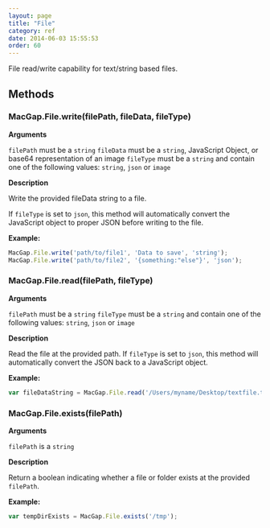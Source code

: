 ```yaml
---
layout: page
title: "File"
category: ref
date: 2014-06-03 15:55:53
order: 60
---
```


File read/write capability for text/string based files.

## Methods

### MacGap.File.write(filePath, fileData, fileType)

**Arguments**

`filePath` must be a `string`
`fileData` must be a `string`, JavaScript Object, or base64 representation of an image
`fileType` must be a `string` and contain one of the following values: `string`, `json` or `image`

**Description**

Write the provided fileData string to a file.

If `fileType` is set to `json`, this method will automatically convert the JavaScript object to proper JSON before writing to the file.

**Example:**

```js
MacGap.File.write('path/to/file1', 'Data to save', 'string');
MacGap.File.write('path/to/file2', '{something:"else"}', 'json');
```


### MacGap.File.read(filePath, fileType)

**Arguments**

`filePath` must be a `string`
`fileType` must be a `string` and contain one of the following values: `string`, `json` or `image`

**Description**

Read the file at the provided path. If `fileType` is set to `json`, this method will automatically convert the JSON back to a JavaScript object.

**Example:**

```js
var fileDataString = MacGap.File.read('/Users/myname/Desktop/textfile.txt', 'string');
```


### MacGap.File.exists(filePath)

**Arguments**

`filePath` is a `string`

**Description**

Return a boolean indicating whether a file or folder exists at the provided `filePath`.

**Example:**

```js
var tempDirExists = MacGap.File.exists('/tmp');
```
